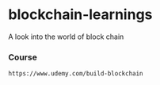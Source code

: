 # blockchain-learnings
A look into the world of block chain


### Course
    https://www.udemy.com/build-blockchain
